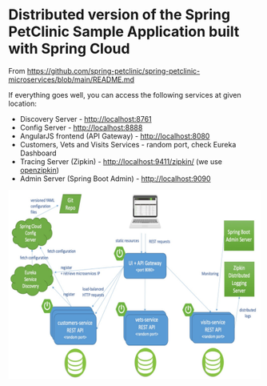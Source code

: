# Distributed version of the Spring PetClinic Sample Application built with Spring Cloud

From https://github.com/spring-petclinic/spring-petclinic-microservices/blob/main/README.md

If everything goes well, you can access the following services at given location:

* Discovery Server - [http://localhost:8761](http://localhost:8761)
* Config Server - [http://localhost:8888](http://localhost:8888)
* AngularJS frontend (API Gateway) - [http://localhost:8080](http://localhost:8080)
* Customers, Vets and Visits Services - random port, check Eureka Dashboard
* Tracing Server (Zipkin) - [http://localhost:9411/zipkin/](http://localhost:9411/zipkin/) (we use [openzipkin](https://github.com/openzipkin/zipkin/tree/master/zipkin-server))
* Admin Server (Spring Boot Admin) - [http://localhost:9090](http://localhost:9090)

![img.png](./assets/img.png)
